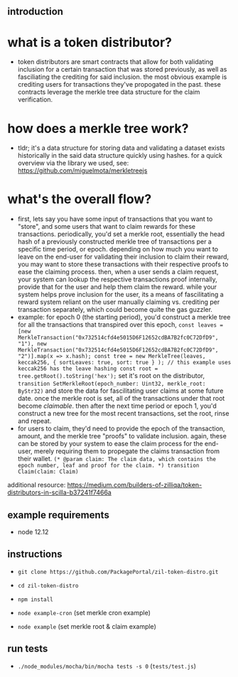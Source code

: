 ## introduction ##

# what is a token distributor? #
- token distributors are smart contracts that allow for both validating inclusion for a certain transaction that was stored previously, as well as fasciliating the crediting for said inclusion. the most obvious example is crediting users for transactions they've propogated in the past. these
contracts leverage the merkle tree data structure for the claim verification.

# how does a merkle tree work? #
- tldr; it's a data structure for storing data and validating a dataset exists historically in the said data structure quickly using hashes. for a quick overview via the library we used, see: https://github.com/miguelmota/merkletreejs

# what's the overall flow? #
- first, lets say you have some input of transactions that you want to "store", and some users that want to claim rewards for these transactions. periodically, you'd set a merkle root, essentially the head hash of a previously constructed merkle tree of transactions per a specific time period, or epoch. depending on how much you want to leave on the end-user for validating their inclusion to claim their reward, you may want to store these transactions with their respective proofs to ease the claiming process. then, when a user sends a claim request, your system can lookup the respective transactions proof internally, provide that for the user and help them claim the reward. while your system helps prove inclusion for the user, its a means of fascilitating a reward system reliant on the user manually claiming vs. crediting per transaction separately, which could become quite the gas guzzler. 
- example: for epoch 0 (the starting period), you'd construct a merkle tree for all the transactions that transpired over this epoch,
`
const leaves = [new MerkleTransaction("0x732514cfd4e5015D6F12652cdBA7B2fc0C72DfD9", "1"),
						new MerkleTransaction("0x732514cfd4e5015D6F12652cdBA7B2fc0C72DfD9", "2")].map(x => x.hash);
const tree = new MerkleTree(leaves, keccak256, { sortLeaves: true, sort: true } ); // this example uses keccak256 has the leave hashing
const root = tree.getRoot().toString('hex');
`
set it's root on the distributor, 
`
transition SetMerkleRoot(epoch_number: Uint32, merkle_root: ByStr32)
`
and store the data for fascilitating user claims at some future date. once the merkle root is set, all of the transactions under that root become _claimable_. then after the next time period or epoch 1, you'd construct a new tree for the most recent transactions, set the root, rinse and repeat.
- for users to claim, they'd need to provide the epoch of the transaction, amount, and the merkle tree "proofs" to validate inclusion. again, these can be stored by your system to ease the claim process for the end-user, merely requiring them to propegate the claims transaction from their wallet.
`
(* @param claim: The claim data, which contains the epoch number, leaf and proof for the claim. *)
transition Claim(claim: Claim)
`

additional resource: https://medium.com/builders-of-zilliqa/token-distributors-in-scilla-b37241f7466a

## example requirements ##
- node 12.12

## instructions  ##
- `git clone https://github.com/PackagePortal/zil-token-distro.git`
- `cd zil-token-distro`
- `npm install`

- `node example-cron` (set merkle cron example)
- `node example` (set merkle root & claim example)

## run tests ##
- `./node_modules/mocha/bin/mocha tests -s 0` (`tests/test.js`)

